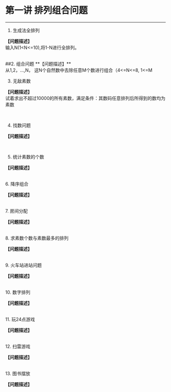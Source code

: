 第一讲 排列组合问题
===
___
1. 生成法全排列

**【问题描述】**<br>
输入N(1<N<=10),将1-N进行全排列。

<br>
##2. 组合问题
**【问题描述】**<br>
从1,2，...,N， 这N个自然数中去除任意M个数进行组合（4<=N<=8, 1<=M<N),然后列出全部组合。

<br>

3. 无敌素数

**【问题描述】**<br>
试着求出不超过10000的所有素数，满足条件：其数码任意排列后所得到的数均为素数

<br>

4. 找数问题

**【问题描述】**<br>

<br>

5. 统计素数的个数

**【问题描述】**<br>

<br>
6. 降序组合

**【问题描述】**<br>

<br>
7. 房间分配

**【问题描述】**<br>

<br>
8. 求素数个数与素数最多的排列

**【问题描述】**<br>

<br>
9. 火车站进站问题

**【问题描述】**<br>

<br>
10. 数字排列

**【问题描述】**<br>

<br>
11. 玩24点游戏

**【问题描述】**<br>

<br>
12. 扫雷游戏

**【问题描述】**<br>

<br>
13. 图书摆放

**【问题描述】**<br>

<br>
